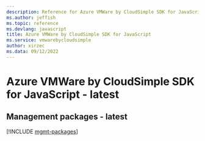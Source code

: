 ```yaml
---
description: Reference for Azure VMWare by CloudSimple SDK for JavaScript
ms.author: jeffish
ms.topic: reference
ms.devlang: javascript
title: Azure VMWare by CloudSimple SDK for JavaScript
ms.service: vmwarebycloudsimple
author: xirzec
ms.data: 09/12/2022
---
```

# Azure VMWare by CloudSimple SDK for JavaScript - latest

## Management packages - latest
[!INCLUDE [mgmt-packages](vmware-by-cloudsimple-mgmt-index.md)]